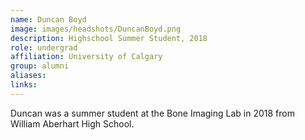 ```yaml
---
name: Duncan Boyd
image: images/headshots/DuncanBoyd.png
description: Highschool Summer Student, 2018
role: undergrad
affiliation: University of Calgary
group: alumni
aliases: 
links:
---
```


Duncan was a summer student at the Bone Imaging Lab in 2018 from William Aberhart High School.